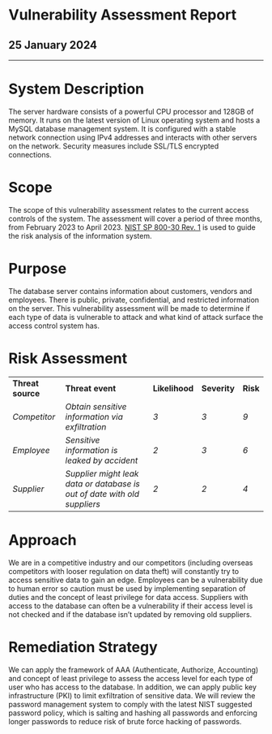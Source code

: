 # **Vulnerability Assessment Report**


## **25 January 2024**


---


# **System Description**

The server hardware consists of a powerful CPU processor and 128GB of memory. It runs on the latest version of Linux operating system and hosts a MySQL database management system. It is configured with a stable network connection using IPv4 addresses and interacts with other servers on the network. Security measures include SSL/TLS encrypted connections.


# **Scope**

The scope of this vulnerability assessment relates to the current access controls of the system. The assessment will cover a period of three months, from February 2023 to April 2023. [NIST SP 800-30 Rev. 1](https://docs.google.com/document/d/1Fc4L2azQlnUM-8r43PU9mYlT30BnxTwdjAMqpT7JeZk/edit?resourcekey=0-Q-XglnC3Li7JPK2hIvMkVg#heading=h.hvbcmqwzo9do) is used to guide the risk analysis of the information system.


# **Purpose**

The database server contains information about customers, vendors and employees.  There is public, private, confidential, and restricted information on the server.  This vulnerability assessment will be made to determine if each type of data is vulnerable to attack and what kind of attack surface the access control system has.


# **Risk Assessment**


<table>
  <tr>
   <td><strong>Threat source</strong>
   </td>
   <td><strong>Threat event</strong>
   </td>
   <td><strong>Likelihood</strong>
   </td>
   <td><strong>Severity</strong>
   </td>
   <td><strong>Risk</strong>
   </td>
  </tr>
  <tr>
   <td><em>Competitor</em>
   </td>
   <td><em>Obtain sensitive information via exfiltration</em>
   </td>
   <td><em>3</em>
   </td>
   <td><em>3</em>
   </td>
   <td><em>9</em>
   </td>
  </tr>
  <tr>
   <td><em>Employee</em>
   </td>
   <td><em>Sensitive information is leaked by accident</em>
   </td>
   <td><em>2</em>
   </td>
   <td><em>3</em>
   </td>
   <td><em>6</em>
   </td>
  </tr>
  <tr>
   <td><em>Supplier</em>
   </td>
   <td><em>Supplier might leak data or database is out of date with old suppliers</em>
   </td>
   <td><em>2</em>
   </td>
   <td><em>2</em>
   </td>
   <td><em>4</em>
   </td>
  </tr>
</table>



# **Approach**

We are in a competitive industry and our competitors (including overseas competitors with looser regulation on data theft) will constantly try to access sensitive data to gain an edge.  Employees can be a vulnerability due to human error so caution must be used by implementing separation of duties and the concept of least privilege for data access.  Suppliers with access to the database can often be a vulnerability if their access level is not checked and if the database isn’t updated by removing old suppliers.


# **Remediation Strategy**

We can apply the framework of AAA (Authenticate, Authorize, Accounting) and concept of least privilege to assess the access level for each type of user who has access to the database.  In addition, we can apply public key infrastructure (PKI) to limit exfiltration of sensitive data.  We will review the password management system to comply with the latest NIST suggested password policy, which is salting and hashing all passwords and enforcing longer passwords to reduce risk of brute force hacking of passwords.
